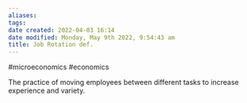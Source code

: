 ```yaml
---
aliases: 
tags: 
date created: 2022-04-03 16:14
date modified: Monday, May 9th 2022, 9:54:43 am
title: Job Rotation def.
---
```


#microeconomics #economics

The practice of moving employees between different tasks to increase experience and variety.